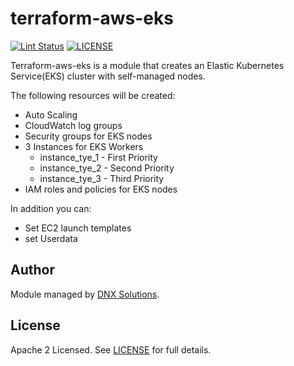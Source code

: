 # terraform-aws-eks

[![Lint Status](https://github.com/DNXLabs/terraform-aws-eks/workflows/Lint/badge.svg)](https://github.com/DNXLabs/terraform-aws-eks/actions)
[![LICENSE](https://img.shields.io/github/license/DNXLabs/terraform-aws-eks)](https://github.com/DNXLabs/terraform-aws-eks/blob/master/LICENSE)

Terraform-aws-eks is a module that creates an Elastic Kubernetes Service(EKS) cluster with self-managed nodes.

 The following resources will be created:

- Auto Scaling
- CloudWatch log groups
- Security groups for EKS nodes
- 3 Instances for EKS Workers
   - instance_tye_1 - First Priority
   - instance_tye_2 - Second Priority
   - instance_tye_3 - Third Priority
- IAM roles and policies for EKS nodes

In addition you can:

- Set EC2 launch templates
- set Userdata

<!--- BEGIN_TF_DOCS --->

<!--- END_TF_DOCS --->

## Author

Module managed by [DNX Solutions](https://github.com/DNXLabs).

## License

Apache 2 Licensed. See [LICENSE](https://github.com/DNXLabs/terraform-aws-eks/blob/master/LICENSE) for full details.